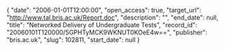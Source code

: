 {
  "date": "2006-01-01T12:00:00", 
  "open_access": true, 
  "target_url": "http://www.tal.bris.ac.uk/Report.doc", 
  "description": "", 
  "end_date": null, 
  "title": "Networked Delivery of Undergraduate Tests", 
  "record_id": "20060101T120000/5GPHTyMCK9WKNUT0KOeE4w==", 
  "publisher": "bris.ac.uk", 
  "slug": 102811, 
  "start_date": null
}

